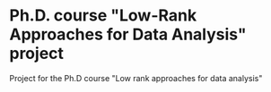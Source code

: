 # Ph.D. course "Low-Rank Approaches for Data Analysis" project

Project for the Ph.D course "Low rank approaches for data analysis"
